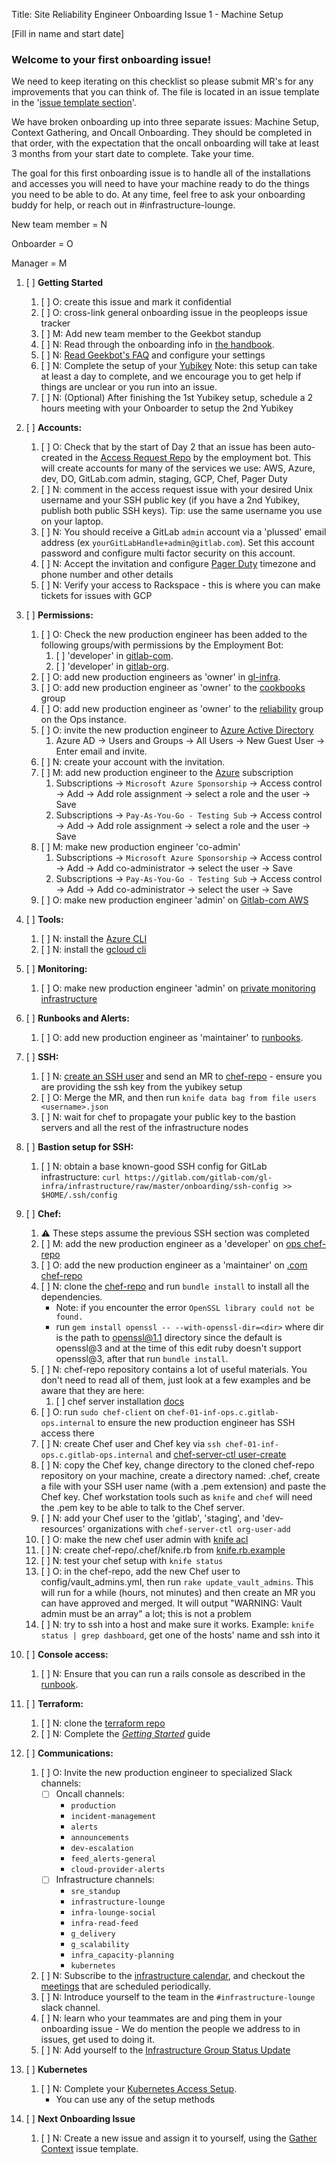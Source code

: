 Title: Site Reliability Engineer Onboarding Issue 1 - Machine Setup

[Fill in name and start date]

### Welcome to your first onboarding issue!

We need to keep iterating on this checklist so please submit MR's for any improvements
that you can think of. The file is located in an issue template in the '[issue template section](https://gitlab.com/gitlab-com/gl-infra/infrastructure/edit/master/.gitlab/issue_templates/onboarding_machine_setup.md)'.

We have broken onboarding up into three separate issues: Machine Setup, Context Gathering, and Oncall Onboarding. They should be completed in that order, with the expectation that the oncall onboarding will take at least 3 months from your start date to complete. Take your time. 

The goal for this first onboarding issue is to handle all of the installations and accesses you will need to have your machine ready to do the things you need to be able to do. At any time, feel free to ask your onboarding buddy for help, or reach out in #infrastructure-lounge.

New team member = N

Onboarder = O

Manager = M

1. [ ] **Getting Started**
    1. [ ] O: create this issue and mark it confidential
    1. [ ] O: cross-link general onboarding issue in the peopleops issue tracker
    1. [ ] M: Add new team member to the Geekbot standup
    1. [ ] N: Read through the onboarding info in [the handbook](https://about.gitlab.com/handbook/engineering/infrastructure/team/reliability/sre-onboarding/).
    1. [ ] N: [Read Geekbot's FAQ](https://geekbot.com/faq/) and configure your settings
    1. [ ] N: Complete the setup of your [Yubikey](https://gitlab.com/gitlab-com/runbooks/-/blob/master/docs/uncategorized/yubikey.md) Note: this setup can take at least a day to complete, and we encourage you to get help if things are unclear or you run into an issue.
    1. [ ] N: (Optional) After finishing the 1st Yubikey setup, schedule a 2 hours meeting with your Onboarder to setup the 2nd Yubikey

1. [ ] **Accounts:**
    1. [ ] O: Check that by the start of Day 2 that an issue has been auto-created in the [Access Request Repo](https://gitlab.com/gitlab-com/team-member-epics/access-requests) by the employment bot.  This will create accounts for many of the services we use: AWS, Azure, dev, DO, GitLab.com admin, staging, GCP, Chef, Pager Duty
    1. [ ] N: comment in the access request issue with your desired Unix username and your SSH public key (if you have a 2nd Yubikey, publish both public SSH keys). Tip: use the same username you use on your laptop.
    1. [ ] N: You should receive a GitLab `admin` account via a 'plussed' email address (ex `yourGitLabHandle+admin@gitlab.com`). Set this account password and configure multi factor security on this account.
    1. [ ] N: Accept the invitation and configure [Pager Duty](https://gitlab.pagerduty.com/) timezone and phone number and other details
    1. [ ] N: Verify your access to Rackspace - this is where you can make tickets for issues with GCP
1. [ ] **Permissions:**
    1. [ ] O: Check the new production engineer has been added to the following groups/with permissions by the Employment Bot:
         1. [ ] 'developer' in [gitlab-com](https://gitlab.com/groups/gitlab-com/-/group_members).
         1. [ ] 'developer' in [gitlab-org](https://gitlab.com/groups/gitlab-org/-/group_members).
    1. [ ] O: add new production engineers as 'owner' in [gl-infra](https://gitlab.com/groups/gitlab-com/gl-infra/-/group_members).
    1. [ ] O: add new production engineer as 'owner' to the [cookbooks](https://gitlab.com/groups/gitlab-cookbooks/-/group_members) group
    1. [ ] O: add new production engineer as 'owner' to the [reliability](https://ops.gitlab.net/groups/gitlab-com/reliability/-/group_members) group on the Ops instance.
    1. [ ] O: invite the new production engineer to [Azure Active Directory](https://portal.azure.com/?reAuth=true#blade/Microsoft_AAD_IAM/ActiveDirectoryMenuBlade/Overview)
        1. Azure AD -> Users and Groups -> All Users -> New Guest User -> Enter email and invite.
    1. [ ] N: create your account with the invitation.
    1. [ ] M: add new production engineer to the [Azure](https://portal.azure.com/#blade/Microsoft_Azure_Billing/SubscriptionsBlade) subscription
        1. Subscriptions -> `Microsoft Azure Sponsorship` -> Access control -> Add -> Add role assignment -> select a role and the user -> Save
        1. Subscriptions -> `Pay-As-You-Go - Testing Sub` -> Access control -> Add -> Add role assignment -> select a role and the user -> Save
    1. [ ] M: make new production engineer 'co-admin'
        1. Subscriptions -> `Microsoft Azure Sponsorship` -> Access control -> Add -> Add co-administrator -> select the user -> Save
        1. Subscriptions -> `Pay-As-You-Go - Testing Sub` -> Access control -> Add -> Add co-administrator -> select the user -> Save
    1. [ ] O: make new production engineer 'admin' on [Gitlab-com AWS](https://gitlab-com.signin.aws.amazon.com/console)
1. [ ] **Tools:**
    1. [ ] N: install the [Azure CLI](https://docs.microsoft.com/en-us/cli/azure/install-azure-cli)
    1. [ ] N: install the [gcloud cli](https://cloud.google.com/sdk/)
1. [ ] **Monitoring:**
    1. [ ] O: make new production engineer 'admin' on [private monitoring infrastructure](https://dashboards.gitlab.net/)

1. [ ] **Runbooks and Alerts:**
    1. [ ] O: add new production engineer as 'maintainer' to [runbooks](https://gitlab.com/gitlab-com/runbooks/-/project_members).
    
1. [ ] **SSH:**
   1. [ ] N: [create an SSH user](https://gitlab.com/gitlab-com/gl-infra/chef-repo/blob/master/README.md#add-a-new-system-admin) and send an MR to [chef-repo](https://gitlab.com/gitlab-com/gl-infra/chef-repo) - ensure you are providing the ssh key from the yubikey setup
    1. [ ] O: Merge the MR, and then run `knife data bag from file users <username>.json`
    1. [ ] N: wait for chef to propagate your public key to the bastion servers and all the rest of the infrastructure nodes
1. [ ] **Bastion setup for SSH:**
    1. [ ] N: obtain a base known-good SSH config for GitLab infrastructure: `curl https://gitlab.com/gitlab-com/gl-infra/infrastructure/raw/master/onboarding/ssh-config >> $HOME/.ssh/config`
1. [ ] **Chef:**
    1. :warning: These steps assume the previous SSH section was completed
    1. [ ] M: add the new production engineer as a 'developer' on [ops chef-repo](https://ops.gitlab.net/gitlab-com/gl-infra/chef-repo)
    1. [ ] O: add the new production engineer as a 'maintainer' on  [.com chef-repo](https://gitlab.com/gitlab-com/gl-infra/chef-repo)
    1. [ ] N: clone the [chef-repo](https://gitlab.com/gitlab-com/gl-infra/chef-repo) and run `bundle install` to install all the dependencies.
        - Note: if you encounter the error `OpenSSL library could not be found.`      
        - run `gem install openssl -- --with-openssl-dir=<dir>` where dir is the path to openssl@1.1 directory since the default is openssl@3 and at the time of this edit ruby doesn't support openssl@3, after that run `bundle install`.
    1. [ ] N: chef-repo repository contains a lot of useful materials. You don't need to read all of them, just look at a few examples and be aware that they are here:
        1. [ ] chef server installation [docs](https://ops.gitlab.net/gitlab-com/gl-infra/chef-repo/-/blob/master/doc/set-up-chef-server.md)
    1. [ ] O: run `sudo chef-client` on `chef-01-inf-ops.c.gitlab-ops.internal` to ensure the new production engineer has SSH access there
    1. [ ] N: create Chef user and Chef key via `ssh chef-01-inf-ops.c.gitlab-ops.internal` and [chef-server-ctl user-create](https://gitlab.com/gitlab-com/gl-infra/chef-repo/blob/master/doc/set-up-chef-server.md#creating-users)
    1. [ ] N: copy the Chef key, change directory to the cloned chef-repo repository on your machine, create a directory named: .chef, create a file with your SSH user name (with a .pem extension) and paste the Chef key. Chef workstation tools such as `knife` and `chef` will need the .pem key to be able to talk to the Chef server.
    1. [ ] N: add your Chef user to the 'gitlab', 'staging', and 'dev-resources' organizations with `chef-server-ctl org-user-add`
    1. [ ] O: make the new chef user admin with [knife acl](https://gitlab.com/gitlab-com/gl-infra/chef-repo/blob/master/doc/set-up-chef-server.md#add-users-to-the-admins-group-of-the-gitlab-organization)
    1. [ ] N: create chef-repo/.chef/knife.rb from [knife.rb.example](https://gitlab.com/gitlab-com/gl-infra/chef-repo/blob/master/knife.rb.example)
    1. [ ] N: test your chef setup with `knife status`
    1. [ ] O: in the chef-repo, add the new Chef user to config/vault_admins.yml, then run `rake update_vault_admins`.  This will run for a while (hours, not minutes) and then create an MR you can have approved and merged.  It will output "WARNING: Vault admin must be an array" a lot; this is not a problem
    1. [ ] N: try to ssh into a host and make sure it works. Example: `knife status | grep dashboard`, get one of the hosts' name and ssh into it
1. [ ] **Console access:**
    1. [ ] N: Ensure that you can run a rails console as described in the
       [runbook](https://gitlab.com/gitlab-com/runbooks/blob/master/docs/uncategorized/staging-environment.md#run-a-rails-console-in-staging-environment).
1. [ ] **Terraform:**
    1. [ ] N: clone the [terraform repo](https://ops.gitlab.net/gitlab-com/gitlab-com-infrastructure)
    1. [ ] N: Complete the [_Getting Started_](https://ops.gitlab.net/gitlab-com/gitlab-com-infrastructure#getting-started) guide
1. [ ] **Communications:**
    1. [ ] O: Invite the new production engineer to specialized Slack channels:
          - [ ] Oncall channels:
              - `production`
              - `incident-management`
              - `alerts`
              - `announcements`
              - `dev-escalation`
              - `feed_alerts-general`
              - `cloud-provider-alerts`
          - [ ] Infrastructure channels:
              - `sre_standup`
              - `infrastructure-lounge`
              - `infra-lounge-social`
              - `infra-read-feed`
              - `g_delivery`
              - `g_scalability`
              - `infra_capacity-planning`
              - `kubernetes`
    1. [ ] N: Subscribe to the [infrastructure calendar](gitlab.com_oji6dki1frc8g8qq9feuu1jtd0@group.calendar.google.com), and checkout the [meetings](https://about.gitlab.com/handbook/engineering/infrastructure/#meetings) that are scheduled periodically.
    1. [ ] N: Introduce yourself to the team in the `#infrastructure-lounge` slack channel.
    1. [ ] N: learn who your teammates are and ping them in your onboarding issue - We do mention the people we address to in issues, get used to doing it.
    1. [ ] N: Add yourself to the [Infrastructure Group Status Update](https://gitlab.com/gitlab-com/gl-infra/infra-report/blob/master/status-report.js)
1. [ ] **Kubernetes**
    1. [ ] N: Complete your [Kubernetes Access Setup](https://gitlab.com/gitlab-com/runbooks/-/blob/master/docs/kube/k8s-oncall-setup.md).
         - You can use any of the setup methods
1. [ ] **Next Onboarding Issue**
    1. [ ] N: Create a new issue and assign it to yourself, using the [Gather Context](https://gitlab.com/gitlab-com/gl-infra/infrastructure/edit/master/.gitlab/issue_templates/onboarding_gather_context.md) issue template.
    

